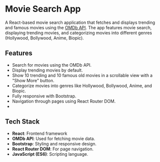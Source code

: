 # Movie Search App

A React-based movie search application that fetches and displays trending and famous movies using the [OMDb API](https://www.omdbapi.com/). The app features movie search, displaying trending movies, and categorizing movies into different genres (Hollywood, Bollywood, Anime, Biopic).

## Features

- Search for movies using the OMDb API.
- Display trending movies by default.
- Show 10 trending and 10 famous old movies in a scrollable view with a "Show More" button.
- Categorize movies into genres like Hollywood, Bollywood, Anime, and Biopic.
- Fully responsive with Bootstrap.
- Navigation through pages using React Router DOM.
- 
## Tech Stack

- **React**: Frontend framework
- **OMDb API**: Used for fetching movie data.
- **Bootstrap**: Styling and responsive design.
- **React Router DOM**: For page navigation.
- **JavaScript (ES6)**: Scripting language.
